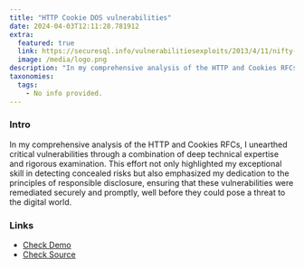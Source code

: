 ```yaml
---
title: "HTTP Cookie DOS vulnerabilities"
date: 2024-04-03T12:11:28.781912
extra:
  featured: true
  link: https://securesql.info/vulnerabilitiesexploits/2013/4/11/nifty-cookie-dos-hacks
  image: /media/logo.png
description: "In my comprehensive analysis of the HTTP and Cookies RFCs, I unearthed critical vulnerabilities through a combination of deep technical expertise and rigorous examination. This effort not only highlighted my exceptional skill in detecting concealed risks but also emphasized my dedication to the principles of responsible disclosure, ensuring that these vulnerabilities were remediated securely and promptly, well before they could pose a threat to the digital world."
taxonomies:
  tags:
    - No info provided.
---
```

### Intro

In my comprehensive analysis of the HTTP and Cookies RFCs, I unearthed critical vulnerabilities through a combination of deep technical expertise and rigorous examination. This effort not only highlighted my exceptional skill in detecting concealed risks but also emphasized my dedication to the principles of responsible disclosure, ensuring that these vulnerabilities were remediated securely and promptly, well before they could pose a threat to the digital world.

### Links

- [Check Demo](https://securesql.info/vulnerabilitiesexploits/2013/4/11/nifty-cookie-dos-hacks)
- [Check Source](https://securesql.info/vulnerabilitiesexploits/2013/4/11/nifty-cookie-dos-hacks)
